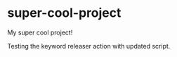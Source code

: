 # super-cool-project
My super cool project!

Testing the keyword releaser action with updated script.
